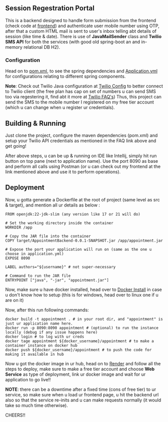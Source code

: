 ## Session Regestration Portal
This is a backend designed to handle form submission from the frontend (check code at [frontend](https://github.com/vercetti322/appointment-page.git/))
and authenticate user mobile number using OTP, after that a custom HTML mail is sent to user's inbox telling abt details of session
(like time & date). There is use of **JavaMailSender** class and **Twilio SMS API** for both the services (with good old spring-boot
an and in-memory relational DB H2).

### Configuration
Head on to [pom.xml](https://github.com/vercetti322/appointment-backend/blob/master/pom.xml/), to see the spring dependencies and
[Application.yml](https://github.com/vercetti322/appointment-backend/blob/master/src/main/resources/application.yml/) for configurations
relating to different spring components.

**Note**: Check out Twilio Java configuration at [Twilio Config](https://github.com/vercetti322/appointment-backend/blob/master/src/main/java/com/example/AppointmentBackend/sms/config/TwilioConfig.java/)
to better connect to Twilio client (the free plan has cap on set of numbers u can send SMS too via regestering it, find abt it more at [Twilio FAQ's](https://www.twilio.com/docs/messaging/guides/how-to-use-your-free-trial-account/))
Thus, this project can send the SMS to the mobile number I registered on my free tier account (which u can change when u register ur credentials).

## Building & Running
Just clone the project, configure the maven dependencies (pom.xml) and setup your Twilio API credentials as mentioned in the FAQ
link above and get going!

After above steps, u can be up & running on IDE like Intellij, simply hit run button on top pane (next to application name). Use the port 8090 as base and perform all
calls using Postman (or u can check out my frontend at the link mentioned above and use it to perform operations).

## Deployment
Now, u gotta generate a Dockerfile at the root of project (same level as src & target), and mention all ur details as below : 
```
FROM openjdk:22-jdk-slim (any version like 17 or 21 will do)

# Set the working directory inside the container
WORKDIR /app

# Copy the JAR file into the container
COPY target/AppointmentBackend-0.0.1-SNAPSHOT.jar /app/appointment.jar

# Expose the port your application will run on (same as the one u choose in application.yml)
EXPOSE 8090

LABEL authors="${username}" # not super-necessary

# Command to run the JAR file
ENTRYPOINT ["java", "-jar", "appointment.jar"]
```

Now, make sure u have docker installed, head over to [Docker Install](https://docs.docker.com/desktop/install/windows-install/)
in case u don't know how to setup (this is for windows, head over to linux one if u are on it)

Now, after this run following commands:
```
docker build -t appointment . # in your root dir, and "appointment" is just ur application name here.
docker run -p 8090:8090 appointment # (optional) to run the instance locally (debug if any issue happens here)
docker login # to log with ur creds
docker tage appointment ${docker_username}/appointment # to make a container instance on docker hub
docker push ${docker_username}/appointment # to push the code for making it available in hub
```

Now u got the docker image in ur hub, head on to [Render](https://render.com/) and follow all the steps to deploy, make sure to make a
free tier account and choose **Web Service** as type of deployment, link ur docker image and wait for ur application to go live!!

**NOTE**: there can be a downtime after a fixed time (cons of free tier) to ur service, so make sure when u load ur frontend page, u hit the
backend url also so that the service re-inits and u can make requests normally (it would take so much time otherwise).

CHEERS!!
